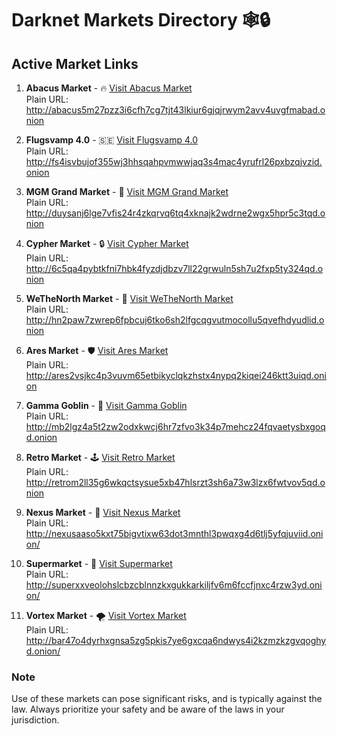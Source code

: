 # Darknet Markets Directory 🕸️🔒

## Active Market Links

1. **Abacus Market** - 🔥 [Visit Abacus Market](http://abacus5m27pzz3i6cfh7cg7tjt43lkiur6gjqjrwym2avv4uvgfmabad.onion)  
   Plain URL: http://abacus5m27pzz3i6cfh7cg7tjt43lkiur6gjqjrwym2avv4uvgfmabad.onion

2. **Flugsvamp 4.0** - 🇸🇪 [Visit Flugsvamp 4.0](http://fs4isvbujof355wj3hhsqahpvmwwjaq3s4mac4yrufrl26pxbzqjvzid.onion)  
   Plain URL: http://fs4isvbujof355wj3hhsqahpvmwwjaq3s4mac4yrufrl26pxbzqjvzid.onion

3. **MGM Grand Market** - 💼 [Visit MGM Grand Market](http://duysanj6lge7vfis24r4zkqrvq6tq4xknajk2wdrne2wgx5hpr5c3tqd.onion)  
   Plain URL: http://duysanj6lge7vfis24r4zkqrvq6tq4xknajk2wdrne2wgx5hpr5c3tqd.onion

4. **Cypher Market** - 🔒 [Visit Cypher Market](http://6c5qa4pybtkfni7hbk4fyzdjdbzv7ll22grwuln5sh7u2fxp5ty324qd.onion)  
   Plain URL: http://6c5qa4pybtkfni7hbk4fyzdjdbzv7ll22grwuln5sh7u2fxp5ty324qd.onion

5. **WeTheNorth Market** - 🍁 [Visit WeTheNorth Market](http://hn2paw7zwrep6fpbcuj6tko6sh2lfgcqgvutmocollu5qvefhdyudlid.onion)  
   Plain URL: http://hn2paw7zwrep6fpbcuj6tko6sh2lfgcqgvutmocollu5qvefhdyudlid.onion

6. **Ares Market** - 🛡️ [Visit Ares Market](http://ares2vsjkc4p3vuvm65etbikyclqkzhstx4nypq2kiqei246ktt3uiqd.onion)  
   Plain URL: http://ares2vsjkc4p3vuvm65etbikyclqkzhstx4nypq2kiqei246ktt3uiqd.onion

7. **Gamma Goblin** - 💠 [Visit Gamma Goblin](http://mb2lgz4a5t2zw2odxkwcj6hr7zfvo3k34p7mehcz24fqvaetysbxgoqd.onion)  
   Plain URL: http://mb2lgz4a5t2zw2odxkwcj6hr7zfvo3k34p7mehcz24fqvaetysbxgoqd.onion

8. **Retro Market** - 🕹️ [Visit Retro Market](http://retrom2ll35g6wkqctsysue5xb47hlsrzt3sh6a73w3lzx6fwtvov5qd.onion)  
   Plain URL: http://retrom2ll35g6wkqctsysue5xb47hlsrzt3sh6a73w3lzx6fwtvov5qd.onion

9. **Nexus Market** - 🧬 [Visit Nexus Market](http://nexusaaso5kxt75bigvtixw63dot3mnthl3pwqxg4d6tlj5yfqjuviid.onion/)  
   Plain URL: http://nexusaaso5kxt75bigvtixw63dot3mnthl3pwqxg4d6tlj5yfqjuviid.onion/

10. **Supermarket** - 🛒 [Visit Supermarket](http://superxxveolohslcbzcblnnzkxgukkarkiljfv6m6fccfjnxc4rzw3yd.onion/)  
    Plain URL: http://superxxveolohslcbzcblnnzkxgukkarkiljfv6m6fccfjnxc4rzw3yd.onion/

11. **Vortex Market** - 🌪️ [Visit Vortex Market](http://bar47o4dyrhxgnsa5zg5pkis7ye6gxcqa6ndwys4i2kzmzkzgvqoghyd.onion/)  
    Plain URL: http://bar47o4dyrhxgnsa5zg5pkis7ye6gxcqa6ndwys4i2kzmzkzgvqoghyd.onion/

### Note
Use of these markets can pose significant risks, and is typically against the law. Always prioritize your safety and be aware of the laws in your jurisdiction.
